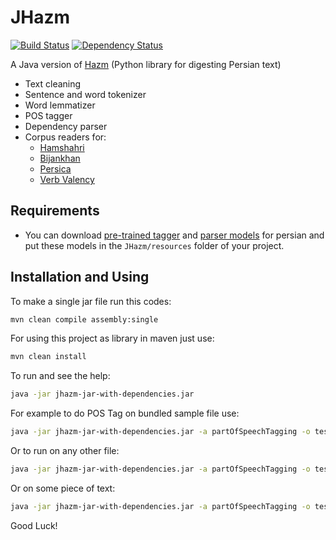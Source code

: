 JHazm
=====
[![Build Status](https://travis-ci.org/mojtaba-khallash/JHazm.png)](https://travis-ci.org/mojtaba-khallash/JHazm) [![Dependency Status](https://www.versioneye.com/user/projects/563374b036d0ab0016001e4d/badge.svg?style=flat)](https://www.versioneye.com/user/projects/563374b036d0ab0016001e4d)

A Java version of [Hazm](https://github.com/sobhe/hazm) (Python library for digesting Persian text)

+ Text cleaning
+ Sentence and word tokenizer
+ Word lemmatizer
+ POS tagger
+ Dependency parser
+ Corpus readers for:
   * [Hamshahri](http://ece.ut.ac.ir/dbrg/hamshahri/)
   * [Bijankhan](http://ece.ut.ac.ir/dbrg/bijankhan/)
   * [Persica](https://sourceforge.net/projects/persica/)
   * [Verb Valency](http://dadegan.ir/catalog/pervallex)

## Requirements

* You can download [pre-trained tagger](http://dl.dropboxusercontent.com/u/90405495/resources-extra.zip) and [parser models](http://dl.dropboxusercontent.com/u/90405495/resources-extra.zip) for persian and put these models in the `JHazm/resources` folder of your project.

## Installation and Using

To make a single jar file run this codes:

```bash
mvn clean compile assembly:single
```
For using this project as library in maven just use:
```bash
mvn clean install
```

To run and see the help:
```bash
java -jar jhazm-jar-with-dependencies.jar
```

For example to do POS Tag on bundled sample file use:
```bash
java -jar jhazm-jar-with-dependencies.jar -a partOfSpeechTagging -o test.txt
```

Or to run on any other file:
```bash
java -jar jhazm-jar-with-dependencies.jar -a partOfSpeechTagging -o test.txt -i input.txt
```

Or on some piece of text:
```bash
java -jar jhazm-jar-with-dependencies.jar -a partOfSpeechTagging -o test.txt -t "سلام من خوب هستم!"
```
Good Luck!
